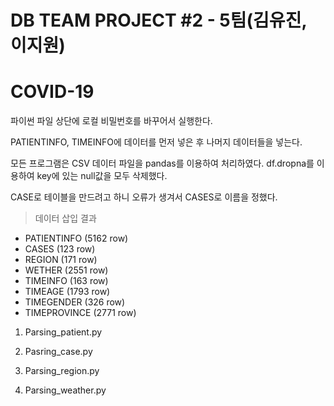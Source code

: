 
# DB TEAM PROJECT #2 - 5팀(김유진, 이지원)
# COVID-19

파이썬 파일 상단에 로컬 비밀번호를 바꾸어서 실행한다.

PATIENTINFO, TIMEINFO에 데이터를 먼저 넣은 후 나머지 데이터들을 넣는다.

모든 프로그램은 CSV 데이터 파일을 pandas를 이용하여 처리하였다.
df.dropna를 이용하여 key에 있는 null값을 모두 삭제했다.

CASE로 테이블을 만드려고 하니 오류가 생겨서 CASES로 이름을 정했다.

> 데이터 삽입 결과 
- PATIENTINFO (5162 row)
- CASES (123 row)
- REGION (171 row)
- WETHER (2551 row)
- TIMEINFO (163 row)
- TIMEAGE (1793 row)
- TIMEGENDER (326 row)
- TIMEPROVINCE (2771 row)


1. Parsing_patient.py
  

2. Pasring_case.py


3. Parsing_region.py


4. Parsing_weather.py

